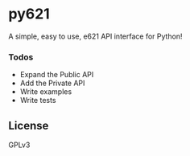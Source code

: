 # py621

A simple, easy to use, e621 API interface for Python!

### Todos
 - Expand the Public API
 - Add the Private API
 - Write examples
 - Write tests

License
----

GPLv3
